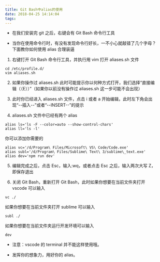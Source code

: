 ```yaml
---
title: Git Bash中alias的使用
date: 2018-04-25 14:14:04
tags:
---
```


* 在我们安装完 git 之后，右键会有 Git Bash 命令行工具

* 当你在使用命令行时，有没有发现命令行好长，一不小心就敲错了几个字母？下面教你如何使用 alias 合理装逼

1.  右键打开 Git Bash 命令行工具，并执行用 vim 打开 aliases.sh 文件

```
cd /etc/profile.d/
vim aliases.sh
```

2.  如果你操作过 aliases.sh 此时可能提示你以何种方式打开，我们选择“直接编辑（（E））”（如果你以前没有操作过 aliases.sh 这一步可能不会出现）

3.  此时你已经进入 aliases.sh 文件，点击 i 或者 a 开始编辑，此时左下角会出现“--插入--”或者“--INSERT--”的提示

4.  aliases.sh 文件中已经有两个 alias

```
alias ls='ls -F --color=auto --show-control-chars'
alias ll='ls -l'
```

你可以添加你需要的

```
alias vc='/d/Program\ Files/Microsoft\ VS\ Code/Code.exe'
alias subl='/d/Program\ Files/Sublime\ Text\ 3/sublime\_text.exe'
alias dev='npm run dev'
```

5.  编辑完成之后，点击 Esc，输入:wq，或者点击 Esc 之后，输入两次大写 Z，即保存退出

6.  关闭 Git Bash，重新打开 Git Bash，此时如果你想要在当前文件夹打开 vscode 可以输入

```
vc ./
```

如果你想要在当前文件夹打开 sublime 可以输入

```
subl ./
```

如果你想要在当前文件夹运行开发环境可以输入

```
dev
```

* 注意：vscode 的 terminal 并不能这样使用哦。

* 发挥你的想象力，用好你的 alias。
